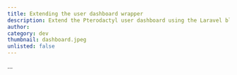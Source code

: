 ```yaml
---
title: Extending the user dashboard wrapper
description: Extend the Pterodactyl user dashboard using the Laravel blade wrapper
author:
category: dev
thumbnail: dashboard.jpeg
unlisted: false
---
```


...
